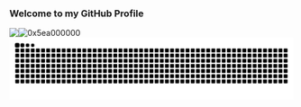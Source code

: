 ### Welcome to my GitHub Profile


<img align="left" src="https://github-readme-stats.vercel.app/api?username=0x5ea000000&count_private=true" />
<img align="left" src="https://github-readme-stats.vercel.app/api/top-langs?username=0x5ea000000&show_icons=true&locale=en&layout=compact" alt="0x5ea000000" />

<picture>
  <source media="(prefers-color-scheme: dark)" srcset="https://raw.githubusercontent.com/0x5ea000000/0x5ea000000/output/github-contribution-grid-snake-dark.svg">
  <source media="(prefers-color-scheme: light)" srcset="https://raw.githubusercontent.com/0x5ea000000/0x5ea000000/output/github-contribution-grid-snake.svg">
  <img alt="github contribution grid snake animation" src="https://raw.githubusercontent.com/0x5ea000000/0x5ea000000/output/github-contribution-grid-snake.svg">
</picture>
